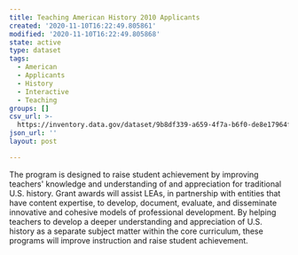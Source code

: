 ```yaml
---
title: Teaching American History 2010 Applicants
created: '2020-11-10T16:22:49.805861'
modified: '2020-11-10T16:22:49.805868'
state: active
type: dataset
tags:
  - American
  - Applicants
  - History
  - Interactive
  - Teaching
groups: []
csv_url: >-
  https://inventory.data.gov/dataset/9b8df339-a659-4f7a-b6f0-de8e17964f68/resource/583cf78f-2508-4d21-a55d-3e3cb1dfff16/download/userssharedsdfteachingamericanhistory2010applicants.csv
json_url: ''
layout: post

---
```

The program is designed to raise student achievement by improving teachers' knowledge and understanding of and appreciation for traditional U.S. history. Grant awards will assist LEAs, in partnership with entities that have content expertise, to develop, document, evaluate, and disseminate innovative and cohesive models of professional development. By helping teachers to develop a deeper understanding and appreciation of U.S. history as a separate subject matter within the core curriculum, these programs will improve instruction and raise student achievement.

